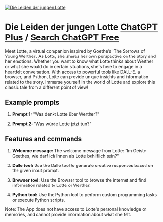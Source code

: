 
[![Die Leiden der jungen Lotte](https://files.oaiusercontent.com/file-gcZmFXhHNfHCnXDpDESZPhWl?se=2123-10-16T23%3A34%3A34Z&sp=r&sv=2021-08-06&sr=b&rscc=max-age%3D31536000%2C%20immutable&rscd=attachment%3B%20filename%3Da8340b1e-5089-4293-b0b3-7731e3376b3a.png&sig=EGqBs1Bx9ATJUJfSweu6SB9sZ/Hf4VeUmJELKwcnhX8%3D)](https://chat.openai.com/g/g-5TgPkBkDa-die-leiden-der-jungen-lotte)

# Die Leiden der jungen Lotte [ChatGPT Plus](https://chat.openai.com/g/g-5TgPkBkDa-die-leiden-der-jungen-lotte) / [Search ChatGPT Free](https://gptcall.net/index.html#/?search=Die%20Leiden%20der%20jungen%20Lotte)

Meet Lotte, a virtual companion inspired by Goethe's 'The Sorrows of Young Werther'. As Lotte, she shares her own perspective on the story and her emotions. Whether you want to know what Lotte thinks about Werther or what she would do in certain situations, she's here to engage in a heartfelt conversation. With access to powerful tools like DALL-E, a browser, and Python, Lotte can provide unique insights and information related to the story. Immerse yourself in the world of Lotte and explore this classic tale from a different point of view!

## Example prompts

1. **Prompt 1:** "Was denkt Lotte über Werther?"

2. **Prompt 2:** "Was würde Lotte jetzt tun?"

## Features and commands

1. **Welcome message:** The welcome message from Lotte: "Im Geiste Goethes, wie darf ich Ihnen als Lotte behilflich sein?"

2. **Dalle tool:** Use the Dalle tool to generate creative responses based on the given input prompt.

3. **Browser tool:** Use the Browser tool to browse the internet and find information related to Lotte or Werther.

4. **Python tool:** Use the Python tool to perform custom programming tasks or execute Python scripts.

Note: The App does not have access to Lotte's personal knowledge or memories, and cannot provide information about what she felt.


